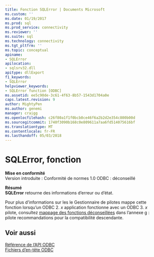 ```yaml
---
title: Fonction SQLError | Documents Microsoft
ms.custom: ''
ms.date: 01/19/2017
ms.prod: sql
ms.prod_service: connectivity
ms.reviewer: ''
ms.suite: sql
ms.technology: connectivity
ms.tgt_pltfrm: ''
ms.topic: conceptual
apiname:
- SQLError
apilocation:
- sqlsrv32.dll
apitype: dllExport
f1_keywords:
- SQLError
helpviewer_keywords:
- SQLError function [ODBC]
ms.assetid: ee5c90de-3c61-4f63-8b57-1543d1704a0e
caps.latest.revision: 9
author: MightyPen
ms.author: genemi
manager: craigg
ms.openlocfilehash: c26f80a1f1f0bcb0ce46f6a2b2d2e354c800b00d
ms.sourcegitcommit: 1740f3090b168c0e809611a7aa6fd514075616bf
ms.translationtype: MT
ms.contentlocale: fr-FR
ms.lasthandoff: 05/03/2018
---
```

# <a name="sqlerror-function"></a>SQLError, fonction
**Mise en conformité**  
 Version introduite : Conformité de normes 1.0 ODBC : déconseillé  
  
 **Résumé**  
 **SQLError** retourne des informations d’erreur ou d’état.  
  
 Pour plus d’informations sur les le Gestionnaire de pilotes mappe cette fonction lorsqu’un ODBC 2. *x* application fonctionne avec un ODBC 3. *x* pilote, consultez [mappage des fonctions déconseillées](../../../odbc/reference/appendixes/mapping-deprecated-functions.md) dans l’annexe g : pilote recommandations pour la compatibilité descendante.  
  
## <a name="see-also"></a>Voir aussi  
 [Référence de l’API ODBC](../../../odbc/reference/syntax/odbc-api-reference.md)   
 [Fichiers d’en-tête ODBC](../../../odbc/reference/install/odbc-header-files.md)
